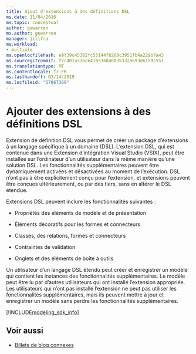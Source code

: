 ```yaml
---
title: Ajout d'extensions à des définitions DSL
ms.date: 11/04/2016
ms.topic: conceptual
author: gewarren
ms.author: gewarren
manager: jillfra
ms.workload:
- multiple
ms.openlocfilehash: e9f39c45382fc55144f8200c3951fb4a229b7a43
ms.sourcegitcommit: f7c401a376ce410336846835332a693e6159c551
ms.translationtype: MT
ms.contentlocale: fr-FR
ms.lasthandoff: 03/14/2019
ms.locfileid: "57867369"
---
```

# <a name="add-extensions-to-dsl-definitions"></a>Ajouter des extensions à des définitions DSL

Extension de définition DSL vous permet de créer un package d’extensions à un langage spécifique à un domaine (DSL). L’extension DSL, qui est contenue dans une Extension d’intégration Visual Studio (VSIX), peut être installée sur l’ordinateur d’un utilisateur dans la même manière qu’une solution DSL. Les fonctionnalités supplémentaires peuvent être dynamiquement activées et désactivées au moment de l’exécution. DSL n’ont pas à être explicitement conçu pour l’extension, et extensions peuvent être conçues ultérieurement, ou par des tiers, sans en altérer le DSL étendue.

Extensions DSL peuvent inclure les fonctionnalités suivantes :

-   Propriétés des éléments de modèle et de présentation

-   Éléments décoratifs pour les formes et connecteurs

-   Classes, des relations, formes et connecteurs

-   Contraintes de validation

-   Onglets et des éléments de boîte à outils

Un utilisateur d’un langage DSL étendu peut créer et enregistrer un modèle qui contient les instances des fonctionnalités supplémentaires. Le modèle peut être lu par d’autres utilisateurs qui ont installé l’extension appropriée. Les utilisateurs qui n’ont pas installé l’extension ne peut pas utiliser les fonctionnalités supplémentaires, mais ils peuvent mettre à jour et enregistrer un modèle sans perdre les fonctionnalités supplémentaires.

[!INCLUDE[modeling_sdk_info](includes/modeling_sdk_info.md)]

## <a name="see-also"></a>Voir aussi

- [Billets de blog connexes](https://devblogs.microsoft.com/devops/the-visual-studio-modeling-sdk-is-now-available-with-visual-studio-2017/)
